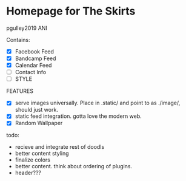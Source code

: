 # Homepage for The Skirts
pgulley2019 ANI

Contains: 
- [X] Facebook Feed
- [x] Bandcamp Feed 
- [X] Calendar Feed
- [ ] Contact Info 
- [ ] STYLE

FEATURES
- [X] serve images universally. Place in .static/ and point to as ./image/, should just work.
- [X] static feed integration. gotta love the modern web. 
- [X] Random Wallpaper

todo:
* recieve and integrate rest of doodls
* better content styling
* finalize colors
* better content. think about ordering of plugins. 
* header??? 
